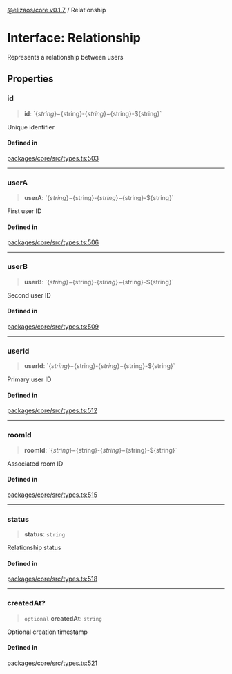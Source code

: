 [@elizaos/core v0.1.7](../index.md) / Relationship

# Interface: Relationship

Represents a relationship between users

## Properties

### id

> **id**: \`$\{string\}-$\{string\}-$\{string\}-$\{string\}-$\{string\}\`

Unique identifier

#### Defined in

[packages/core/src/types.ts:503](https://github.com/JoeyKhd/eliza/blob/main/packages/core/src/types.ts#L503)

***

### userA

> **userA**: \`$\{string\}-$\{string\}-$\{string\}-$\{string\}-$\{string\}\`

First user ID

#### Defined in

[packages/core/src/types.ts:506](https://github.com/JoeyKhd/eliza/blob/main/packages/core/src/types.ts#L506)

***

### userB

> **userB**: \`$\{string\}-$\{string\}-$\{string\}-$\{string\}-$\{string\}\`

Second user ID

#### Defined in

[packages/core/src/types.ts:509](https://github.com/JoeyKhd/eliza/blob/main/packages/core/src/types.ts#L509)

***

### userId

> **userId**: \`$\{string\}-$\{string\}-$\{string\}-$\{string\}-$\{string\}\`

Primary user ID

#### Defined in

[packages/core/src/types.ts:512](https://github.com/JoeyKhd/eliza/blob/main/packages/core/src/types.ts#L512)

***

### roomId

> **roomId**: \`$\{string\}-$\{string\}-$\{string\}-$\{string\}-$\{string\}\`

Associated room ID

#### Defined in

[packages/core/src/types.ts:515](https://github.com/JoeyKhd/eliza/blob/main/packages/core/src/types.ts#L515)

***

### status

> **status**: `string`

Relationship status

#### Defined in

[packages/core/src/types.ts:518](https://github.com/JoeyKhd/eliza/blob/main/packages/core/src/types.ts#L518)

***

### createdAt?

> `optional` **createdAt**: `string`

Optional creation timestamp

#### Defined in

[packages/core/src/types.ts:521](https://github.com/JoeyKhd/eliza/blob/main/packages/core/src/types.ts#L521)

